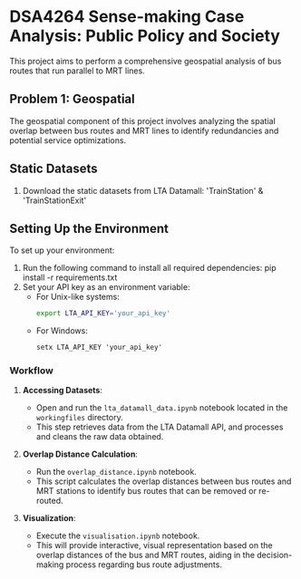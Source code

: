 # DSA4264 Sense-making Case Analysis: Public Policy and Society

This project aims to perform a comprehensive geospatial analysis of bus routes that run parallel to MRT lines.

## Problem 1: Geospatial

The geospatial component of this project involves analyzing the spatial overlap between bus routes and MRT lines to identify redundancies and potential service optimizations.

## Static Datasets
1. Download the static datasets from LTA Datamall: 'TrainStation' & 'TrainStationExit'

## Setting Up the Environment

To set up your environment:

1. Run the following command to install all required dependencies:
   pip install -r requirements.txt
2. Set your API key as an environment variable:
   - For Unix-like systems:
     ```bash
     export LTA_API_KEY='your_api_key'
     ```
   - For Windows:
     ```cmd
     setx LTA_API_KEY 'your_api_key'
     ```

### Workflow

1. **Accessing Datasets**:
   - Open and run the `lta_datamall_data.ipynb` notebook located in the `workingfiles` directory.
   - This step retrieves data from the LTA Datamall API, and processes and cleans the raw data obtained.

2. **Overlap Distance Calculation**:
   - Run the `overlap_distance.ipynb` notebook.
   - This script calculates the overlap distances between bus routes and MRT stations to identify bus routes that can be removed or re-routed.

3. **Visualization**:
   - Execute the `visualisation.ipynb` notebook.
   - This will provide interactive, visual representation based on the overlap distances of the bus and MRT routes, aiding in the decision-making process regarding bus route adjustments.

